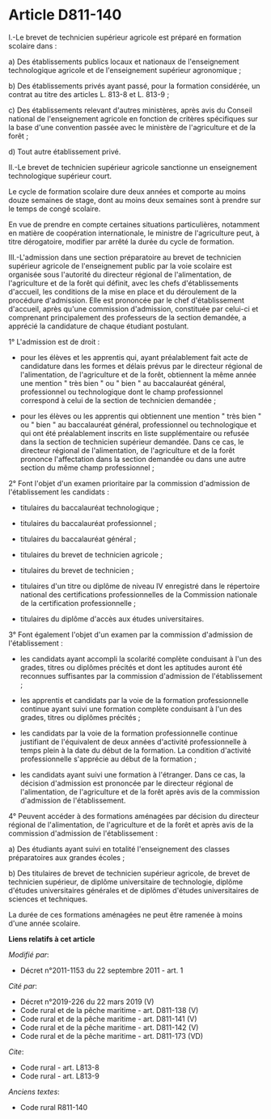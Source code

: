 # Article D811-140

I.-Le brevet de technicien supérieur agricole est préparé en formation scolaire dans : 

a) Des établissements publics locaux et nationaux de l'enseignement technologique agricole et de l'enseignement supérieur
agronomique ; 

b) Des établissements privés ayant passé, pour la formation considérée, un contrat au titre des articles L. 813-8 et L.
813-9 ; 

c) Des établissements relevant d'autres ministères, après avis du Conseil national de l'enseignement agricole en fonction de
critères spécifiques sur la base d'une convention passée avec le ministère de l'agriculture et de la forêt ; 

d) Tout autre établissement privé. 

II.-Le brevet de technicien supérieur agricole sanctionne un enseignement technologique supérieur court. 

Le cycle de formation scolaire dure deux années et comporte au moins douze semaines de stage, dont au moins deux semaines
sont à prendre sur le temps de congé scolaire. 

En vue de prendre en compte certaines situations particulières, notamment en matière de coopération internationale, le
ministre de l'agriculture peut, à titre dérogatoire, modifier par arrêté la durée du cycle de formation. 

III.-L'admission dans une section préparatoire au brevet de technicien supérieur agricole de l'enseignement public par la
voie scolaire est organisée sous l'autorité du directeur régional de l'alimentation, de l'agriculture et de la forêt qui
définit, avec les chefs d'établissements d'accueil, les conditions de la mise en place et du déroulement de la procédure
d'admission. Elle est prononcée par le chef d'établissement d'accueil, après qu'une commission d'admission, constituée par
celui-ci et comprenant principalement des professeurs de la section demandée, a apprécié la candidature de chaque étudiant
postulant. 

1° L'admission est de droit :

- pour les élèves et les apprentis qui, ayant préalablement fait acte de candidature dans les formes et délais prévus par le
directeur régional de l'alimentation, de l'agriculture et de la forêt, obtiennent la même année une mention " très bien " ou
" bien " au baccalauréat général, professionnel ou technologique dont le champ professionnel correspond à celui de la section
de technicien demandée ;

- pour les élèves ou les apprentis qui obtiennent une mention " très bien " ou " bien " au baccalauréat général,
professionnel ou technologique et qui ont été préalablement inscrits en liste supplémentaire ou refusée dans la section de
technicien supérieur demandée. Dans ce cas, le directeur régional de l'alimentation, de l'agriculture et de la forêt prononce
l'affectation dans la section demandée ou dans une autre section du même champ professionnel ; 

2° Font l'objet d'un examen prioritaire par la commission d'admission de l'établissement les candidats :

- titulaires du baccalauréat technologique ;

- titulaires du baccalauréat professionnel ;

- titulaires du baccalauréat général ;

- titulaires du brevet de technicien agricole ;

- titulaires du brevet de technicien ;

- titulaires d'un titre ou diplôme de niveau IV enregistré dans le répertoire national des certifications professionnelles de
la Commission nationale de la certification professionnelle ;

- titulaires du diplôme d'accès aux études universitaires. 

3° Font également l'objet d'un examen par la commission d'admission de l'établissement :

- les candidats ayant accompli la scolarité complète conduisant à l'un des grades, titres ou diplômes précités et dont les
aptitudes auront été reconnues suffisantes par la commission d'admission de l'établissement ;

- les apprentis et candidats par la voie de la formation professionnelle continue ayant suivi une formation complète
conduisant à l'un des grades, titres ou diplômes précités ;

- les candidats par la voie de la formation professionnelle continue justifiant de l'équivalent de deux années d'activité
professionnelle à temps plein à la date du début de la formation. La condition d'activité professionnelle s'apprécie au début
de la formation ;

- les candidats ayant suivi une formation à l'étranger. Dans ce cas, la décision d'admission est prononcée par le directeur
régional de l'alimentation, de l'agriculture et de la forêt après avis de la commission d'admission de l'établissement. 

4° Peuvent accéder à des formations aménagées par décision du directeur régional de l'alimentation, de l'agriculture et de la
forêt et après avis de la commission d'admission de l'établissement : 

a) Des étudiants ayant suivi en totalité l'enseignement des classes préparatoires aux grandes écoles ; 

b) Des titulaires de brevet de technicien supérieur agricole, de brevet de technicien supérieur, de diplôme universitaire de
technologie, diplôme d'études universitaires générales et de diplômes d'études universitaires de sciences et techniques. 

La durée de ces formations aménagées ne peut être ramenée à moins d'une année scolaire.

**Liens relatifs à cet article**

_Modifié par_:

  - Décret n°2011-1153 du 22 septembre 2011 - art. 1

_Cité par_:

  - Décret n°2019-226 du 22 mars 2019 (V)
  - Code rural et de la pêche maritime - art. D811-138 (V)
  - Code rural et de la pêche maritime - art. D811-141 (V)
  - Code rural et de la pêche maritime - art. D811-142 (V)
  - Code rural et de la pêche maritime - art. D811-173 (VD)

_Cite_:

  - Code rural - art. L813-8
  - Code rural - art. L813-9

_Anciens textes_:

  - Code rural R811-140
